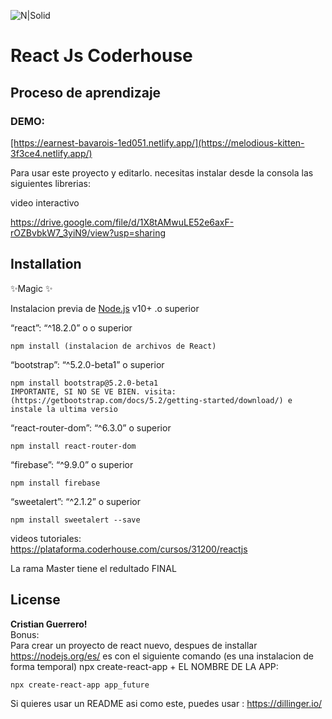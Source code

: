 <p class="has-line-data" data-line-start="2" data-line-end="3"><img src="https://acceso.canalizados.com/wp-content/uploads/2021/08/logo_coderhouse_2_bmqbet-e1628261723128.png" alt="N|Solid"></p>
<h1 class="code-line" data-line-start=3 data-line-end=4 ><a id="React_Js_Coderhouse_3"></a>React Js Coderhouse</h1>
<h2 class="code-line" data-line-start=4 data-line-end=5 ><a id="Proceso_de_aprendizaje_4"></a>Proceso de aprendizaje</h2>
<h3 class="code-line" data-line-start=6 data-line-end=7 ><a id="DEMO_6"></a>DEMO:</h3>
<p class="has-line-data" data-line-start="8" data-line-end="9"><a href="https://melodious-kitten-3f3ce4.netlify.app/">[https://earnest-bavarois-1ed051.netlify.app/](https://melodious-kitten-3f3ce4.netlify.app/)</a></p>
<p class="has-line-data" data-line-start="10" data-line-end="11">Para usar este proyecto y editarlo. necesitas instalar desde la consola las siguientes librerias:</p>
<p class="has-line-data" data-line-start="12" data-line-end="13">video interactivo</p>
<p class="has-line-data" data-line-start="14" data-line-end="15"><a href="https://drive.google.com/file/d/1X8tAMwuLE52e6axF-rOZBvbkW7_3yiN9/view?usp=sharing">https://drive.google.com/file/d/1X8tAMwuLE52e6axF-rOZBvbkW7_3yiN9/view?usp=sharing</a></p>
<h2 class="code-line" data-line-start=16 data-line-end=17 ><a id="Installation_16"></a>Installation</h2>
<p class="has-line-data" data-line-start="17" data-line-end="18">✨Magic ✨</p>
<p class="has-line-data" data-line-start="19" data-line-end="20">Instalacion previa de <a href="https://nodejs.org/">Node.js</a> v10+ .o superior</p>
<p class="has-line-data" data-line-start="21" data-line-end="22">“react”: “^18.2.0” o o superior</p>
<pre><code class="has-line-data" data-line-start="23" data-line-end="25" class="language-sh">npm install (instalacion de archivos de React)
</code></pre>
<p class="has-line-data" data-line-start="26" data-line-end="27">“bootstrap”: “^5.2.0-beta1” o superior</p>
<pre><code class="has-line-data" data-line-start="28" data-line-end="31" class="language-sh">npm install bootstrap@<span class="hljs-number">5.2</span>.<span class="hljs-number">0</span>-beta1  
IMPORTANTE, SI NO SE VE BIEN. visita: (https://getbootstrap.com/docs/<span class="hljs-number">5.2</span>/getting-started/download/) e instale la ultima versio
</code></pre>
<p class="has-line-data" data-line-start="32" data-line-end="33">“react-router-dom”: “^6.3.0” o superior</p>
<pre><code class="has-line-data" data-line-start="34" data-line-end="36" class="language-sh">npm install react-router-dom
</code></pre>
<p class="has-line-data" data-line-start="37" data-line-end="38">“firebase”: “^9.9.0” o superior</p>
<pre><code class="has-line-data" data-line-start="39" data-line-end="41" class="language-sh">npm install firebase
</code></pre>
<p class="has-line-data" data-line-start="42" data-line-end="43">“sweetalert”: “^2.1.2” o superior</p>
<pre><code class="has-line-data" data-line-start="44" data-line-end="46" class="language-sh">npm install sweetalert --save
</code></pre>
<p class="has-line-data" data-line-start="47" data-line-end="49">videos tutoriales:<br>
<a href="https://plataforma.coderhouse.com/cursos/31200/reactjs">https://plataforma.coderhouse.com/cursos/31200/reactjs</a></p>
<p class="has-line-data" data-line-start="50" data-line-end="51">La rama Master tiene el redultado FINAL</p>
<h2 class="code-line" data-line-start=54 data-line-end=55 ><a id="License_54"></a>License</h2>
<p class="has-line-data" data-line-start="58" data-line-end="61"><strong>Cristian Guerrero!</strong><br>
Bonus:<br>
Para crear un proyecto de react nuevo, despues de installar <a href="https://nodejs.org/es/">https://nodejs.org/es/</a> es con el siguiente comando (es una instalacion de forma temporal) npx create-react-app + EL NOMBRE DE LA APP:</p>
<pre><code class="has-line-data" data-line-start="63" data-line-end="65" class="language-sh">npx create-react-app app_future
</code></pre>
<p class="has-line-data" data-line-start="66" data-line-end="67">Si quieres usar un README asi como este, puedes usar : <a href="https://dillinger.io/">https://dillinger.io/</a></p>
